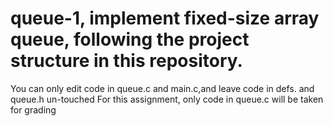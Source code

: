# queue-1, implement fixed-size array queue, following the project structure in this repository.
You can only edit code in queue.c and main.c,and leave code in defs. and queue.h un-touched
For this assignment,  only code in queue.c will be taken for grading

